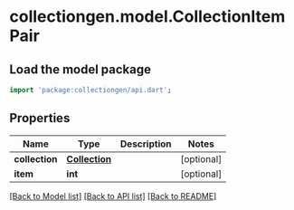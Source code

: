 # collectiongen.model.CollectionItemPair

## Load the model package
```dart
import 'package:collectiongen/api.dart';
```

## Properties
Name | Type | Description | Notes
------------ | ------------- | ------------- | -------------
**collection** | [**Collection**](Collection.md) |  | [optional] 
**item** | **int** |  | [optional] 

[[Back to Model list]](../README.md#documentation-for-models) [[Back to API list]](../README.md#documentation-for-api-endpoints) [[Back to README]](../README.md)


